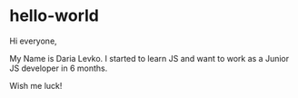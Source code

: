# hello-world

Hi everyone,

My Name is Daria Levko.
I started to learn JS and want to work as a Junior JS developer in 6 months.

Wish me luck!
